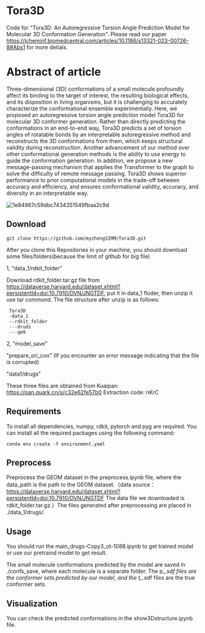# Tora3D
Code for "Tora3D: An Autoregressive Torsion Angle Prediction Model for Molecular 3D Conformation Generation". Please read our paper https://jcheminf.biomedcentral.com/articles/10.1186/s13321-023-00726-8#Abs1 for more detials.

# Abstract of article
Three-dimensional (3D) conformations of a small molecule profoundly affect its binding to the target of interest, the resulting biological effects, and its disposition in living organisms, but it is challenging to accurately characterize the conformational ensemble experimentally. Here, we proposed an autoregressive torsion angle prediction model Tora3D for molecular 3D conformer generation. Rather than directly predicting the conformations in an end-to-end way, Tora3D predicts a set of torsion angles of rotatable bonds by an interpretable autoregressive method and reconstructs the 3D conformations from them, which keeps structural validity during reconstruction. Another advancement of our method over other conformational generation methods is the ability to use energy to guide the conformation generation. In addition, we propose a new message-passing mechanism that applies the Transformer to the graph to solve the difficulty of remote message passing. Tora3D shows superior performance to prior computational models in the trade-off between accuracy and efficiency, and ensures conformational validity, accuracy, and diversity in an interpretable way.

![1e84967c59dbc7434351549fbaa2c9d](https://github.com/myzhengSIMM/Tora3D/assets/150652802/7d959913-4d59-4099-82ec-2c0ac6ef61d7)

## Download 
```
git clone https://github.com/myzhengSIMM/Tora3D.git
```
After you clone this Repositories in your machine, you should download some files/folders(because the limit of github for big file)
  
1, "data_1/rdkit_folder"   

  Download rdkit_folder.tar.gz file from https://dataverse.harvard.edu/dataset.xhtml?persistentId=doi:10.7910/DVN/JNGTDF, put it in data_1 floder, then unzip it use tar commond. The file structure after unzip is as follows:
  
     Tora3D
     -data_1
     --rdkit_folder
     ---druds
     ---qm9
2,
  "model_save"      
  
  "prepare_ori_con"       (If you encounter an error message indicating that the file is corrupted)
  
  "data1/drugs"
  
  These three files are obtained from Kuaipan:
        https://pan.quark.cn/s/c32e62fe57b0
        Extraction code: nKrC
  
## Requirements
To install all dependencies, numpy, rdkit, pytorch and pyg are required. You can install all the required packages using the following command:
```
conda env create -f environment.yaml
```
## Preprocess
Preprocess the GEOM dataset in the preprocess.ipynb file, where the data_path is the path to the GEOM dataset.（data source：https://dataverse.harvard.edu/dataset.xhtml?persistentId=doi:10.7910/DVN/JNGTDF The data file we downloaded is rdkit_folder.tar.gz.）The files generated after preprocessing are placed in ./data_1/drugs/.

## Usage
You should run the main_drugs-Copy3_ot-1088.ipynb to get trained model or use our pretraind model to get result.

The small molecule conformations predicted by the model are saved in ./confs_save, where each molecule is a separate folder. The p_*.sdf files are the conformer sets predicted by our model, and the t_*.sdf files are the true conformer sets.

## Visualization
You can check the predicted conformations in the show3Dstructure.ipynb file.
